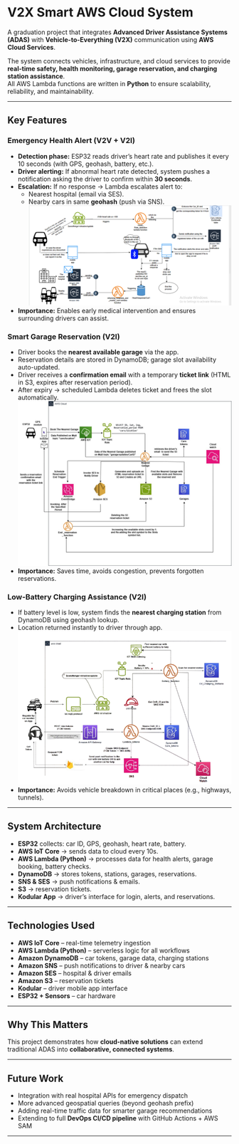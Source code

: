 #  V2X Smart AWS Cloud System  

A graduation project that integrates **Advanced Driver Assistance Systems (ADAS)** with **Vehicle-to-Everything (V2X)** communication using **AWS Cloud Services**.  

The system connects vehicles, infrastructure, and cloud services to provide **real-time safety, health monitoring, garage reservation, and charging station assistance**.  
All AWS Lambda functions are written in **Python** to ensure scalability, reliability, and maintainability.  

---

##  Key Features  

###  Emergency Health Alert (V2V + V2I)  
- **Detection phase:** ESP32 reads driver’s heart rate and publishes it every 10 seconds (with GPS, geohash, battery, etc.).  
- **Driver alerting:** If abnormal heart rate detected, system pushes a notification asking the driver to confirm within **30 seconds**.  
- **Escalation:** If no response → Lambda escalates alert to:  
  - Nearest hospital (email via SES).  
  - Nearby cars in same **geohash** (push via SNS).  
![Health Alert Workflow](Diagrams/Heart_rate_alert_diagram.PNG)
- **Importance:** Enables early medical intervention and ensures surrounding drivers can assist.  

###  Smart Garage Reservation (V2I)  
- Driver books the **nearest available garage** via the app.  
- Reservation details are stored in DynamoDB; garage slot availability auto-updated.  
- Driver receives a **confirmation email** with a temporary **ticket link** (HTML in S3, expires after reservation period).  
- After expiry → scheduled Lambda deletes ticket and frees the slot automatically.  
![Garage Reservation Workflow](Diagrams/Feature%201%20(6).jpg)
- **Importance:** Saves time, avoids congestion, prevents forgotten reservations.  

###  Low-Battery Charging Assistance (V2I)  
- If battery level is low, system finds the **nearest charging station** from DynamoDB using geohash lookup.  
- Location returned instantly to driver through app.  
![Charging Station Workflow](Diagrams/image-Photoroom.png)
- **Importance:** Avoids vehicle breakdown in critical places (e.g., highways, tunnels).  

---

##  System Architecture  

  

- **ESP32** collects: car ID, GPS, geohash, heart rate, battery.  
- **AWS IoT Core** → sends data to cloud every 10s.  
- **AWS Lambda (Python)** → processes data for health alerts, garage booking, battery checks.  
- **DynamoDB** → stores tokens, stations, garages, reservations.  
- **SNS & SES** → push notifications & emails.  
- **S3** → reservation tickets.  
- **Kodular App** → driver’s interface for login, alerts, and reservations.  

---
 

##  Technologies Used  

- **AWS IoT Core** – real-time telemetry ingestion  
- **AWS Lambda (Python)** – serverless logic for all workflows  
- **Amazon DynamoDB** – car tokens, garage data, charging stations  
- **Amazon SNS** – push notifications to driver & nearby cars  
- **Amazon SES** – hospital & driver emails  
- **Amazon S3** – reservation tickets  
- **Kodular** – driver mobile app interface  
- **ESP32 + Sensors** – car hardware  

---

##  Why This Matters  

This project demonstrates how **cloud-native solutions** can extend traditional ADAS into **collaborative, connected systems**.  

---

##  Future Work  

- Integration with real hospital APIs for emergency dispatch  
- More advanced geospatial queries (beyond geohash prefix)  
- Adding real-time traffic data for smarter garage recommendations  
- Extending to full **DevOps CI/CD pipeline** with GitHub Actions + AWS SAM  

---

